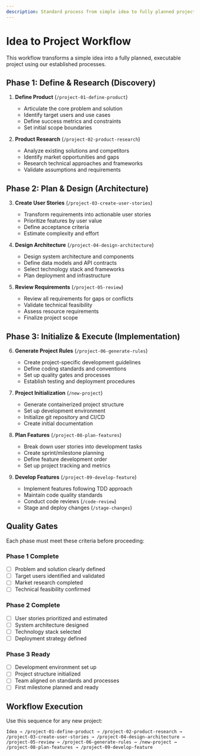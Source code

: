 ```yaml
---
description: Standard process from simple idea to fully planned project
---
```


# Idea to Project Workflow

This workflow transforms a simple idea into a fully planned, executable project using our established processes.

## Phase 1: Define & Research (Discovery)

1. **Define Product** (`/project-01-define-product`)
   - Articulate the core problem and solution
   - Identify target users and use cases
   - Define success metrics and constraints
   - Set initial scope boundaries

2. **Product Research** (`/project-02-product-research`)
   - Analyze existing solutions and competitors
   - Identify market opportunities and gaps
   - Research technical approaches and frameworks
   - Validate assumptions and requirements

## Phase 2: Plan & Design (Architecture)

3. **Create User Stories** (`/project-03-create-user-stories`)
   - Transform requirements into actionable user stories
   - Prioritize features by user value
   - Define acceptance criteria
   - Estimate complexity and effort

4. **Design Architecture** (`/project-04-design-architecture`)
   - Design system architecture and components
   - Define data models and API contracts
   - Select technology stack and frameworks
   - Plan deployment and infrastructure

5. **Review Requirements** (`/project-05-review`)
   - Review all requirements for gaps or conflicts
   - Validate technical feasibility
   - Assess resource requirements
   - Finalize project scope

## Phase 3: Initialize & Execute (Implementation)

6. **Generate Project Rules** (`/project-06-generate-rules`)
   - Create project-specific development guidelines
   - Define coding standards and conventions
   - Set up quality gates and processes
   - Establish testing and deployment procedures

7. **Project Initialization** (`/new-project`)
   - Generate containerized project structure
   - Set up development environment
   - Initialize git repository and CI/CD
   - Create initial documentation

8. **Plan Features** (`/project-08-plan-features`)
   - Break down user stories into development tasks
   - Create sprint/milestone planning
   - Define feature development order
   - Set up project tracking and metrics

9. **Develop Features** (`/project-09-develop-feature`)
   - Implement features following TDD approach
   - Maintain code quality standards
   - Conduct code reviews (`/code-review`)
   - Stage and deploy changes (`/stage-changes`)

## Quality Gates

Each phase must meet these criteria before proceeding:

### Phase 1 Complete
- [ ] Problem and solution clearly defined
- [ ] Target users identified and validated
- [ ] Market research completed
- [ ] Technical feasibility confirmed

### Phase 2 Complete
- [ ] User stories prioritized and estimated
- [ ] System architecture designed
- [ ] Technology stack selected
- [ ] Deployment strategy defined

### Phase 3 Ready
- [ ] Development environment set up
- [ ] Project structure initialized
- [ ] Team aligned on standards and processes
- [ ] First milestone planned and ready

## Workflow Execution

Use this sequence for any new project:
```
Idea → /project-01-define-product → /project-02-product-research → 
/project-03-create-user-stories → /project-04-design-architecture → 
/project-05-review → /project-06-generate-rules → /new-project → 
/project-08-plan-features → /project-09-develop-feature
```
